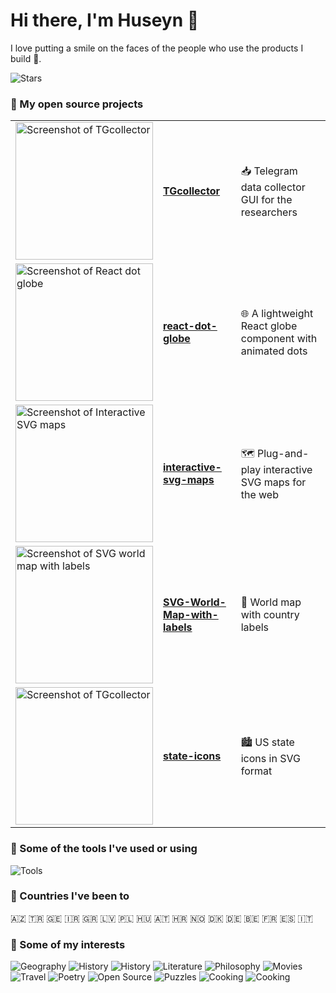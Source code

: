 # Hi there, I'm Huseyn 👋

I love putting a smile on the faces of the people who use the products I build 🙂.

![Stars](https://github-readme-stats.vercel.app/api?username=ahuseyn&hide=issues,prs,contribs,commits&hide_rank=true&show_icons=true&include_all_commits=true&hide_title=true&theme=dark)

### 📎 My open source projects

<table>
  <tr>
    <td><img src="https://github.com/user-attachments/assets/34041b15-6365-466b-8950-ede233dcf139" width="220" alt="Screenshot of TGcollector" /></td>
    <td><a href="https://github.com/ahuseyn/TGcollector"><b>TGcollector</b></a></td>
    <td>📥 Telegram data collector GUI for the researchers</td>
  </tr>
  <tr>
    <td><img src="https://github.com/user-attachments/assets/dcf6bc33-3ce7-4024-a7da-e47b2c47f3e7" width="220" alt="Screenshot of React dot globe" /></td>
    <td><a href="https://github.com/ahuseyn/react-dot-globe"><b>react-dot-globe</b></a></td>
    <td>🌐 A lightweight React globe component with animated dots</td>
  </tr>
  <tr>
    <td><img src="https://github.com/user-attachments/assets/bea8e078-8983-41fd-aa6a-8fcf07329d56" width="220" alt="Screenshot of Interactive SVG maps" /></td>
    <td><a href="https://github.com/ahuseyn/interactive-svg-maps"><b>interactive-svg-maps</b></a></td>
    <td>🗺️ Plug-and-play interactive SVG maps for the web</td>
  </tr>
  <tr>
    <td><img src="https://github.com/user-attachments/assets/e99948f5-c306-49d1-bdb5-06bb9c7bb19c" width="220" alt="Screenshot of SVG world map with labels" /></td>
    <td><a href="https://github.com/ahuseyn/SVG-World-Map-with-labels"><b>SVG-World-Map-with-labels</b></a></td>
    <td>🧭 World map with country labels</td>
  </tr>
  <tr>
    <td><img src="https://github.com/user-attachments/assets/94d06062-ad7b-46e4-9d98-aeae27c91f75" width="220" alt="Screenshot of TGcollector" /></td>
    <td><a href="https://github.com/ahuseyn/state-icons"><b>state-icons</b></a></td>
    <td>🏙️ US state icons in SVG format</td>
  </tr>
</table>

### 📎 Some of the tools I've used or using

![Tools](https://skillicons.dev/icons?i=js,ts,react,redux,nextjs,nodejs,wordpress,html,css,svg,threejs,apollo,aws,bitbucket,docker,express,figma,git,jest,mongodb,sass,npm,php,postman,sqlite,sequelize,tailwind,vite,yarn)

### 📎 Countries I've been to

🇦🇿 🇹🇷 🇬🇪 🇮🇷 🇬🇷 🇱🇻 🇵🇱 🇭🇺 🇦🇹 🇭🇷 🇳🇴 🇩🇰 🇩🇪 🇧🇪 🇫🇷 🇪🇸 🇮🇹

### 📎 Some of my interests

![Geography](https://img.shields.io/badge/🌍-Geography-blue)
![History](https://img.shields.io/badge/🏺-History-blue)
![History](https://img.shields.io/badge/🏛️-Architecture-blue)
![Literature](https://img.shields.io/badge/📚-Literature-blue)
![Philosophy](https://img.shields.io/badge/🧠-Philosophy-blue)
![Movies](https://img.shields.io/badge/🎬-Movies-blue)
![Travel](https://img.shields.io/badge/✈️-Travel-blue)
![Poetry](https://img.shields.io/badge/📝-Poetry-blue)
![Open Source](https://img.shields.io/badge/💾-Open%20Source-blue)
![Puzzles](https://img.shields.io/badge/🧩-Puzzles-blue)
![Cooking](https://img.shields.io/badge/🍳-Cooking-blue)
![Cooking](https://img.shields.io/badge/🪀-Yo-yo-blue)
